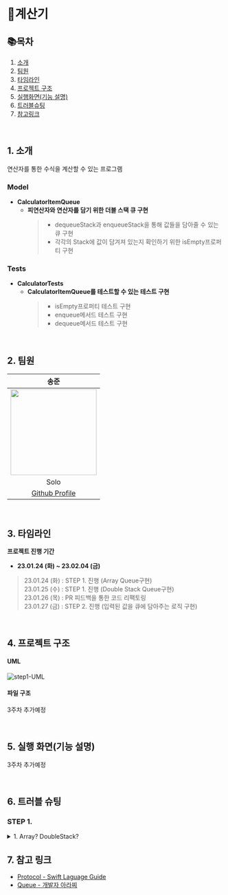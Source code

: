 # 🧮계산기

## 📚목차
1. [소개](#1-소개)
2. [팀원](#2-팀원)
3. [타임라인](#3-타임라인)
4. [프로젝트 구조](#4-프로젝트-구조)
5. [실행화면(기능 설명)](#5-실행-화면기능-설명)
6. [트러블슈팅](#6-트러블-슈팅)
7. [참고링크](#7-참고-링크)

<br/>

## 1. 소개
연산자를 통한 수식을 계산할 수 있는 프로그램

### Model

- **CalculatorItemQueue**
    - **피연산자와 연산자를 담기 위한 더블 스택 큐 구현**
        <br/>
        > * dequeueStack과 enqueueStack을 통해 값들을 담아줄 수 있는 큐 구현
        > * 각각의 Stack에 값이 담겨져 있는지 확인하기 위한 isEmpty프로퍼티 구현
    
    
    
### Tests    
- **CalculatorTests**
    - **CalculatorItemQueue를 테스트할 수 있는 테스트 구현**
        <br/>
        > * isEmpty프로퍼티 테스트 구현
        > * enqueue메서드 테스트 구현
        > * dequeue메서드 테스트 구현

<br/>




## 2. 팀원


| 송준 | 
| :--------: | 
|   <Img src = "https://i.imgur.com/9Bd6NIT.png" width="200" height="200"/> |
| <center>Solo</center>  |     
| <center>[Github Profile](https://github.com/kimseongj)</center> |



</br>

## 3. 타임라인
**프로젝트 진행 기간** 
- **23.01.24 (화) ~ 23.02.04 (금)** 

> 23.01.24 (화) : STEP 1. 진행 (Array Queue구현) <br/>
> 23.01.25 (수) : STEP 1. 진행 (Double Stack Queue구현) <br/>
> 23.01.26 (목) : PR 피드백을 통한 코드 리팩토링  <br/>
> 23.01.27 (금) : STEP 2. 진행 (입력된 값을 큐에 담아주는 로직 구현) <br/>


<br/>

## 4. 프로젝트 구조
#### UML
![step1-UML](https://user-images.githubusercontent.com/88870642/214513541-6c6ebaf6-f4d5-49f1-94e4-e0406c5eb3d6.jpg)

#### 파일 구조
3주차 추가예정

<br/>

## 5. 실행 화면(기능 설명)
3주차 추가예정

<br/> 

## 6. 트러블 슈팅
### STEP 1.

<details>
<summary>1. Array? DoubleStack?</summary>

1. **Array**
- Queue를 구현함에 있어 어떤 방법을 채택할지 고민해봤습니다!
- Array를 사용할 경우 DoubleStack에 비해 코드가 간결하다는 이점이 있었습니다. 
- Array를 사용한 Queue는 데이터를 pop할 경우 빈 인덱스가 생기게 되고, 인덱스를 앞으로 당겨줘야 합니다.
- 이 때 시간복잡도는 O(n)으로 다른 방법을 채택할 경우 보다 시간복잡도가 높습니다.
- 이를 해결하기 위해 pop된 index에 nil값을 넣어서 head를 통해 표시해주고 일정량이 되었을 경우 삭제해주는 방법이 있습니다.
- Array로 만든 Queue 코드
```swift
struct CalculatorItemQueue<T> {
    
    var queue: [T?] = []
    var head: Int = 0
    var isEmpty: Bool {
        return queue.isEmpty
    }
    
    mutating func enqueue(item: T) {
        queue.append(item)
    }
    
    mutating func dequeue() -> T? {
        guard head <= queue.count, let item = queue[head] else { return
            
            nil }
        queue[head] = nil
        head += 1
        
        if head > 10 {
            queue.removeFirst(head)
            head = 0
        }
        return item
    }
}
```

2. **DoubleStack**
- DoubleStack의 경우 시간복잡도 O(1)로 Array보다 시간복잡도가 낮습니다.
- 비교적 Array보다 복잡한 코드를 작성해야 합니다.
- TestCase를 작성할 때, enqueue매서드와 dequeue매서드의 의존성이 높았습니다.

Queue를 Array로 head를 사용하여 구현할 경우, 결국 nil인 값을 삭제해줘야 된다는 점을 생각해보면 DoubleStack을 사용하는게 좋아보입니다.
</details>

## 7. 참고 링크
- [Protocol - Swift Laguage Guide](https://docs.swift.org/swift-book/LanguageGuide/Protocols.html)
- [Queue - 개발자 아라찌](https://apple-apeach.tistory.com/8)
<br/>



